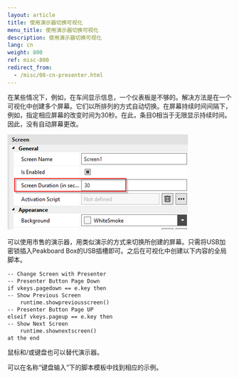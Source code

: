 ```yaml
---
layout: article
title: 使用演示器切换可视化
menu_title: 使用演示器切换可视化
description: 使用演示器切换可视化
lang: cn
weight: 800
ref: misc-800
redirect_from:
  - /misc/08-cn-presenter.html
---
```



在某些情况下，例如，在车间显示信息，一个仪表板是不够的。解决方法是在一个可视化中创建多个屏幕。它们以所排列的方式自动切换。在屏幕持续时间间隔下，例如，指定相应屏幕的改变时间为30秒。在此，条目0相当于无限显示持续时间。因此，没有自动屏幕更改。

![Screen duration](/assets/images/misc/Presenter/screenduration.png)

可以使用市售的演示器，用类似演示的方式来切换所创建的屏幕。只需将USB加密锁插入Peakboard Box的USB插槽即可。之后在可视化中创建以下内容的全局脚本。

```
-- Change Screen with Presenter
-- Presenter Button Page Down
if vkeys.pagedown == e.key then
-- Show Previous Screen
	runtime.showpreviousscreen()
-- Presenter Button Page UP
elseif vkeys.pageup == e.key then
-- Show Next Screen
	runtime.shownextscreen()
at the end
```

鼠标和/或键盘也可以替代演示器。

可以在名称“键盘输入”下的脚本模板中找到相应的示例。